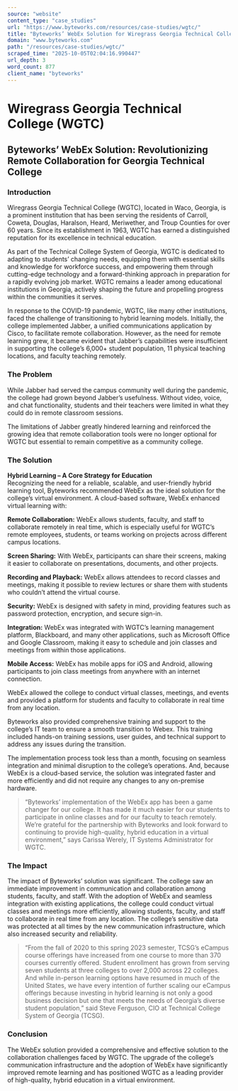 ```yaml
---
source: "website"
content_type: "case_studies"
url: "https://www.byteworks.com/resources/case-studies/wgtc/"
title: "Byteworks’ WebEx Solution for Wiregrass Georgia Technical College"
domain: "www.byteworks.com"
path: "/resources/case-studies/wgtc/"
scraped_time: "2025-10-05T02:04:16.990447"
url_depth: 3
word_count: 877
client_name: "byteworks"
---
```


# Wiregrass Georgia Technical College (WGTC)

## Byteworks’ WebEx Solution: Revolutionizing Remote Collaboration for Georgia Technical College

### Introduction

Wiregrass Georgia Technical College (WGTC), located in Waco, Georgia, is a prominent institution that has been serving the residents of Carroll, Coweta, Douglas, Haralson, Heard, Meriwether, and Troup Counties for over 60 years. Since its establishment in 1963, WGTC has earned a distinguished reputation for its excellence in technical education.

As part of the Technical College System of Georgia, WGTC is dedicated to adapting to students’ changing needs, equipping them with essential skills and knowledge for workforce success, and empowering them through cutting-edge technology and a forward-thinking approach in preparation for a rapidly evolving job market. WGTC remains a leader among educational institutions in Georgia, actively shaping the future and propelling progress within the communities it serves.

In response to the COVID-19 pandemic, WGTC, like many other institutions, faced the challenge of transitioning to hybrid learning models. Initially, the college implemented Jabber, a unified communications application by Cisco, to facilitate remote collaboration. However, as the need for remote learning grew, it became evident that Jabber’s capabilities were insufficient in supporting the college’s 6,000+ student population, 11 physical teaching locations, and faculty teaching remotely.

### The Problem

While Jabber had served the campus community well during the pandemic, the college had grown beyond Jabber’s usefulness. Without video, voice, and chat functionality, students and their teachers were limited in what they could do in remote classroom sessions.

The limitations of Jabber greatly hindered learning and reinforced the growing idea that remote collaboration tools were no longer optional for WGTC but essential to remain competitive as a community college.

### The Solution

**Hybrid Learning – A Core Strategy for Education**  
Recognizing the need for a reliable, scalable, and user-friendly hybrid learning tool, Byteworks recommended WebEx as the ideal solution for the college’s virtual environment. A cloud-based software, WebEx enhanced virtual learning with:

**Remote Collaboration:** WebEx allows students, faculty, and staff to collaborate remotely in real time, which is especially useful for WGTC’s remote employees, students, or teams working on projects across different campus locations.

**Screen Sharing:** With WebEx, participants can share their screens, making it easier to collaborate on presentations, documents, and other projects.

**Recording and Playback:** WebEx allows attendees to record classes and meetings, making it possible to review lectures or share them with students who couldn’t attend the virtual course.

**Security:** WebEx is designed with safety in mind, providing features such as password protection, encryption, and secure sign-in.

**Integration:** WebEx was integrated with WGTC’s learning management platform, Blackboard, and many other applications, such as Microsoft Office and Google Classroom, making it easy to schedule and join classes and meetings from within those applications.

**Mobile Access:** WebEx has mobile apps for iOS and Android, allowing participants to join class meetings from anywhere with an internet connection.

WebEx allowed the college to conduct virtual classes, meetings, and events and provided a platform for students and faculty to collaborate in real time from any location.

Byteworks also provided comprehensive training and support to the college’s IT team to ensure a smooth transition to Webex. This training included hands-on training sessions, user guides, and technical support to address any issues during the transition.

The implementation process took less than a month, focusing on seamless integration and minimal disruption to the college’s operations. And, because WebEx is a cloud-based service, the solution was integrated faster and more efficiently and did not require any changes to any on-premise hardware.

> “Byteworks’ implementation of the WebEx app has been a game changer for our college. It has made it much easier for our students to participate in online classes and for our faculty to teach remotely. We’re grateful for the partnership with Byteworks and look forward to continuing to provide high-quality, hybrid education in a virtual environment,” says Carissa Werely, IT Systems Administrator for WGTC.

### The Impact

The impact of Byteworks’ solution was significant. The college saw an immediate improvement in communication and collaboration among students, faculty, and staff. With the adoption of WebEx and seamless integration with existing applications, the college could conduct virtual classes and meetings more efficiently, allowing students, faculty, and staff to collaborate in real time from any location. The college’s sensitive data was protected at all times by the new communication infrastructure, which also increased security and reliability.

> “From the fall of 2020 to this spring 2023 semester, TCSG’s eCampus course offerings have increased from one course to more than 370 courses currently offered. Student enrollment has grown from serving seven students at three colleges to over 2,000 across 22 colleges. And while in-person learning options have resumed in much of the United States, we have every intention of further scaling our eCampus offerings because investing in hybrid learning is not only a good business decision but one that meets the needs of Georgia’s diverse student population,” said Steve Ferguson, CIO at Technical College System of Georgia (TCSG).

### Conclusion

The WebEx solution provided a comprehensive and effective solution to the collaboration challenges faced by WGTC. The upgrade of the college’s communication infrastructure and the adoption of WebEx have significantly improved remote learning and has positioned WGTC as a leading provider of high-quality, hybrid education in a virtual environment.